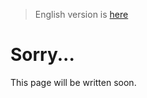 > English version is [here](https://doc.poac.pm/en/reference/source-replacement.html)

# Sorry...
This page will be written soon.
